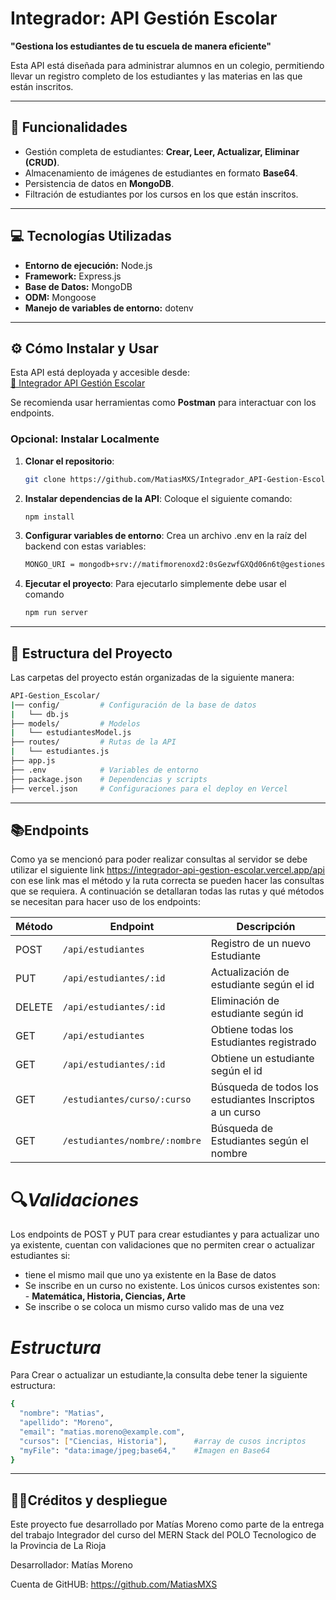 # Integrador: API Gestión Escolar  

**"Gestiona los estudiantes de tu escuela de manera eficiente"**  

Esta API está diseñada para administrar alumnos en un colegio, permitiendo llevar un registro completo de los estudiantes y las materias en las que están inscritos.  

---

## 🚀 Funcionalidades
- Gestión completa de estudiantes: **Crear, Leer, Actualizar, Eliminar (CRUD)**.
- Almacenamiento de imágenes de estudiantes en formato **Base64**.
- Persistencia de datos en **MongoDB**.
- Filtración de estudiantes por los cursos en los que están inscritos.  

---

## 💻 Tecnologías Utilizadas
- **Entorno de ejecución:** Node.js  
- **Framework:** Express.js  
- **Base de Datos:** MongoDB  
- **ODM:** Mongoose  
- **Manejo de variables de entorno:** dotenv  

---

## ⚙️ Cómo Instalar y Usar

Esta API está deployada y accesible desde:  
[🔗 Integrador API Gestión Escolar](https://integrador-api-gestion-escolar.vercel.app/api)  

Se recomienda usar herramientas como **Postman** para interactuar con los endpoints.  

### Opcional: Instalar Localmente
1. **Clonar el repositorio**:  
   ```bash
   git clone https://github.com/MatiasMXS/Integrador_API-Gestion-Escolar.git

2. **Instalar dependencias de la API**: Coloque el siguiente comando:  
   ```bash
   npm install
3. **Configurar variables de entorno**: Crea un archivo .env en la raíz del backend con estas variables:
   ```bash
   MONGO_URI = mongodb+srv://matifmorenoxd2:0sGezwfGXQd06n6t@gestionescolar.7jqdi.mongodb.net/GestionEscolar?retryWrites=true&w=majority&appName=GestionEscolar
5. **Ejecutar el proyecto**: Para ejecutarlo simplemente debe usar el comando
    ```bash
   npm run server
---
## 📂 **Estructura del Proyecto**  
Las carpetas del proyecto están organizadas de la siguiente manera:  

```bash
API-Gestion_Escolar/  
|── config/         # Configuración de la base de datos
|   └── db.js
├── models/         # Modelos
|   └── estudiantesModel.js
├── routes/         # Rutas de la API
|   └── estudiantes.js
├── app.js
├── .env            # Variables de entorno
├── package.json    # Dependencias y scripts
├── vercel.json     # Configuraciones para el deploy en Vercel
```
---
## 📚**Endpoints**
Como ya se mencionó para poder realizar consultas al servidor se debe utilizar el siguiente link
https://integrador-api-gestion-escolar.vercel.app/api
con ese link mas el método y la ruta correcta se pueden hacer las consultas que se requiera. A continuación se detallaran todas las rutas y qué métodos se necesitan para hacer uso de los endpoints:

| Método | Endpoint | Descripción |
| --- | --- | --- |
| POST | `/api/estudiantes` | Registro de un nuevo Estudiante |
| PUT | `/api/estudiantes/:id` | Actualización de estudiante según el id |
| DELETE | `/api/estudiantes/:id` | Eliminación de estudiante según id |
| GET | `/api/estudiantes` | Obtiene todas los Estudiantes registrado |
| GET | `/api/estudiantes/:id` | Obtiene un estudiante según el id  |
| GET | `/estudiantes/curso/:curso` | Búsqueda de todos los estudiantes Inscriptos a un curso |
| GET | `/estudiantes/nombre/:nombre` | Búsqueda de Estudiantes según el nombre |

# 🔍*Validaciones*
Los endpoints de POST y PUT para crear estudiantes y para actualizar uno ya existente, cuentan con validaciones que no permiten crear o actualizar estudiantes si:
- tiene el mismo mail que uno ya existente en la Base de datos
- Se inscribe en un curso no existente. Los únicos cursos existentes son: - **Matemática, Historia, Ciencias, Arte**
- Se inscribe o se coloca un mismo curso valido mas de una vez

# *Estructura*
Para Crear o actualizar un estudiante,la consulta debe tener la siguiente estructura:
```bash
{
  "nombre": "Matias",
  "apellido": "Moreno",
  "email": "matias.moreno@example.com",
  "cursos": ["Ciencias, Historia"],      #array de cusos incriptos
  "myFile": "data:image/jpeg;base64,"    #Imagen en Base64    
}
```
---

## 👨‍💻**Créditos y despliegue**
Este proyecto fue desarrollado por Matías Moreno como parte de la entrega del trabajo Integrador del curso del MERN Stack del POLO Tecnologico de la Provincia de La Rioja

Desarrollador: Matías Moreno

Cuenta de GitHUB: https://github.com/MatiasMXS



